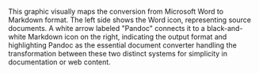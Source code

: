 This graphic visually maps the conversion from Microsoft Word to Markdown format. The left side shows the Word icon, representing source documents. A white arrow labeled "Pandoc" connects it to a black-and-white Markdown icon on the right, indicating the output format and highlighting Pandoc as the essential document converter handling the transformation between these two distinct systems for simplicity in documentation or web content.